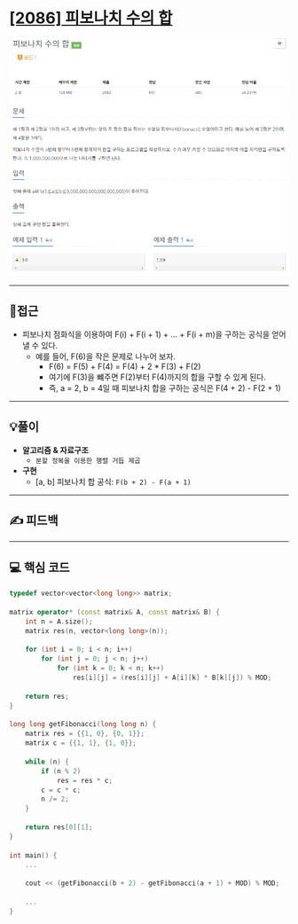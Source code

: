 # [[2086] 피보나치 수의 합](https://www.acmicpc.net/problem/2086)

![](imgs/1.PNG)
___
## 🤔접근
- 피보나치 점화식을 이용하여 F(i) + F(i + 1) + ... + F(i + m)을 구하는 공식을 얻어낼 수 있다.
	- 예를 들어, F(6)을 작은 문제로 나누어 보자.
		- F(6) = F(5) + F(4) = F(4) + 2 * F(3) + F(2)
		- 여기에 F(3)을 뺴주면 F(2)부터 F(4)까지의 합을 구할 수 있게 된다.
		- 즉, a = 2, b = 4일 때 피보나치 합을 구하는 공식은 F(4 + 2) - F(2 + 1)
___
## 💡풀이
- <b>알고리즘 & 자료구조</b>
	- `분할 정복을 이용한 행렬 거듭 제곱`
- <b>구현</b>
	- [a, b] 피보나치 합 공식: `F(b + 2) - F(a + 1)`
___
## ✍ 피드백
___
## 💻 핵심 코드
```c++
typedef vector<vector<long long>> matrix;

matrix operator* (const matrix& A, const matrix& B) {
	int n = A.size();
	matrix res(n, vector<long long>(n));

	for (int i = 0; i < n; i++)
		for (int j = 0; j < n; j++)
			for (int k = 0; k < n; k++)
				res[i][j] = (res[i][j] + A[i][k] * B[k][j]) % MOD;

	return res;
}

long long getFibonacci(long long n) {
	matrix res = {{1, 0}, {0, 1}};
	matrix c = {{1, 1}, {1, 0}};

	while (n) {
		if (n % 2)
			res = res * c;
		c = c * c;
		n /= 2;
	}

	return res[0][1];
}

int main() {
	...

	cout << (getFibonacci(b + 2) - getFibonacci(a + 1) + MOD) % MOD;

	...
}
```